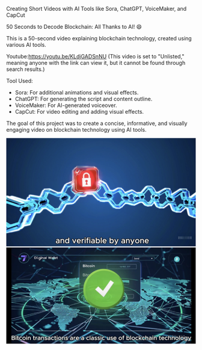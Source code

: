 Creating Short Videos with AI Tools like Sora, ChatGPT, VoiceMaker, and CapCut 

50 Seconds to Decode Blockchain: All Thanks to AI! 😄

This is a 50-second video explaining blockchain technology, created using various AI tools.

Youtube:https://youtu.be/KLdjGADSnNU 
(This video is set to "Unlisted," meaning anyone with the link can view it, but it cannot be found through search results.)

Tool Used:
- Sora: For additional animations and visual effects.
- ChatGPT: For generating the script and content outline.
- VoiceMaker: For AI-generated voiceover.
- CapCut: For video editing and adding visual effects.

The goal of this project was to create a concise, informative, and visually engaging video on blockchain technology using AI tools.

![screenshot](screenshot.png)   
![screenshot1](screenshot1.png)
